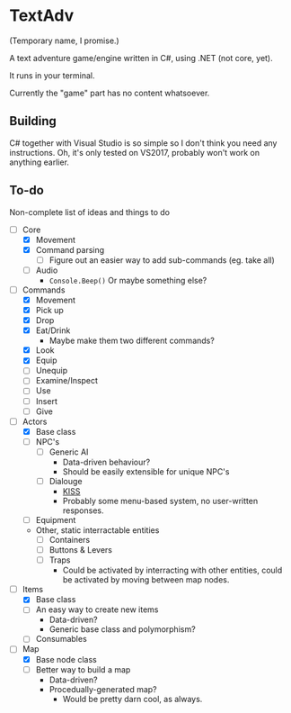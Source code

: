 # TextAdv

(Temporary name, I promise.)

A text adventure game/engine written in C#, using .NET (not core, yet).

It runs in your terminal.

Currently the "game" part has no content whatsoever.

## Building

C# together with Visual Studio is so simple so I don't think you need any
 instructions. Oh, it's only tested on VS2017, probably won't work on anything
 earlier.
 
## To-do

Non-complete list of ideas and things to do

* [ ] Core
	* [x] Movement
	* [x] Command parsing
		* [ ] Figure out an easier way to add sub-commands (eg. take all)
	* [ ] Audio
		* `Console.Beep()` Or maybe something else?
* [ ] Commands
	* [x] Movement
	* [x] Pick up
	* [x] Drop
	* [x] Eat/Drink
		* Maybe make them two different commands?
	* [x] Look
	* [x] Equip
	* [ ] Unequip
	* [ ] Examine/Inspect
	* [ ] Use
	* [ ] Insert
	* [ ] Give
* [ ] Actors
	* [x] Base class
	* [ ] NPC's
		* [ ] Generic AI
			* Data-driven behaviour?
			* Should be easily extensible for unique NPC's
		* [ ] Dialouge
			* [KISS](https://en.wikipedia.org/wiki/KISS_principle)
			* Probably some menu-based system, no user-written responses.
	* [ ] Equipment
	* Other, static interractable entities
		* [ ] Containers
		* [ ] Buttons & Levers
		* [ ] Traps
			* Could be activated by interracting with other entities, could be 
			activated by moving between map nodes.
* [ ] Items
	* [x] Base class
	* [ ] An easy way to create new items
		* Data-driven?
		* Generic base class and polymorphism?
	* [ ] Consumables
* [ ] Map
	* [x] Base node class
	* [ ] Better way to build a map
		* Data-driven?
		* Procedually-generated map?
			* Would be pretty darn cool, as always.